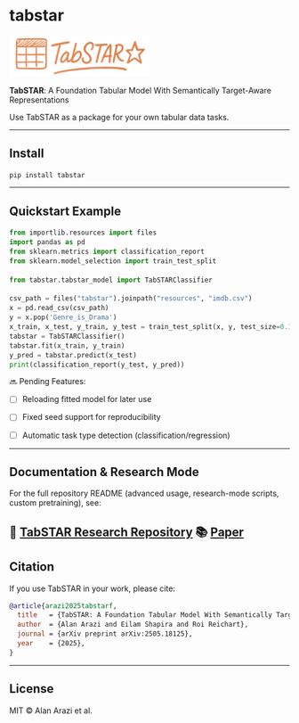 # tabstar

<img src="https://raw.githubusercontent.com/alanarazi7/TabSTAR/main/figures/tabstar_logo.png" alt="TabSTAR Logo" width="50%">

**TabSTAR**: A Foundation Tabular Model With Semantically Target-Aware Representations

Use TabSTAR as a package for your own tabular data tasks.

---

## Install

```bash
pip install tabstar
```
---

## Quickstart Example

```python
from importlib.resources import files
import pandas as pd
from sklearn.metrics import classification_report
from sklearn.model_selection import train_test_split

from tabstar.tabstar_model import TabSTARClassifier

csv_path = files("tabstar").joinpath("resources", "imdb.csv")
x = pd.read_csv(csv_path)
y = x.pop('Genre_is_Drama')
x_train, x_test, y_train, y_test = train_test_split(x, y, test_size=0.1)
tabstar = TabSTARClassifier()
tabstar.fit(x_train, y_train)
y_pred = tabstar.predict(x_test)
print(classification_report(y_test, y_pred))
```

🔜 Pending Features:
- [ ] Reloading fitted model for later use
- [ ] Fixed seed support for reproducibility
- [ ] Automatic task type detection (classification/regression)


---

## Documentation & Research Mode

For the full repository README (advanced usage, research-mode scripts, custom pretraining), see:

🔗 [TabSTAR Research Repository](https://github.com/alanarazi7/TabSTAR)
📚 [Paper](https://arxiv.org/abs/2505.18125)
---

## Citation

If you use TabSTAR in your work, please cite:

```bibtex
@article{arazi2025tabstarf,
  title   = {TabSTAR: A Foundation Tabular Model With Semantically Target-Aware Representations},
  author  = {Alan Arazi and Eilam Shapira and Roi Reichart},
  journal = {arXiv preprint arXiv:2505.18125},
  year    = {2025},
}
```

---

## License

MIT © Alan Arazi et al.